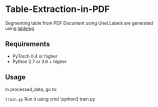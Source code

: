 Table-Extraction-in-PDF
====

Segmenting table from PDF Document using Unet.Labels are generated using [lablemg](https://github.com/tzutalin/labelImg)

## Requirements

  * PyTorch 0.4 or higher
  * Python 2.7 or 3.6 + higher

## Usage

In processed_data, go to:

`train.py`
 Run it using cmd 'python3 train.py

